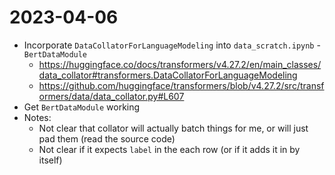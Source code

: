 # 2023-04-06

* Incorporate `DataCollatorForLanguageModeling` into `data_scratch.ipynb` - `BertDataModule`
    * https://huggingface.co/docs/transformers/v4.27.2/en/main_classes/data_collator#transformers.DataCollatorForLanguageModeling
    * https://github.com/huggingface/transformers/blob/v4.27.2/src/transformers/data/data_collator.py#L607
* Get `BertDataModule` working
* Notes:
    * Not clear that collator will actually batch things for me, or will just pad them (read the source code)
    * Not clear if it expects `label` in the each row (or if it adds it in by itself)
